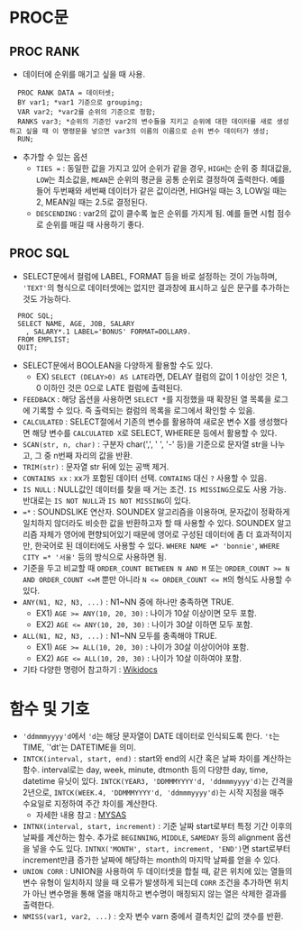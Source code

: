 # PROC문

## PROC RANK
- 데이터에 순위를 매기고 싶을 때 사용.
```SAS
  PROC RANK DATA = 데이터셋;
  BY var1; *var1 기준으로 grouping;
  VAR var2; *var2를 순위의 기준으로 정함;
  RANKS var3; *순위의 기준인 var2의 변수들을 지키고 순위에 대한 데이터를 새로 생성하고 싶을 때 이 명령문을 넣으면 var3의 이름의 이름으로 순위 변수 데이터가 생성;
  RUN;
```
- 추가할 수 있는 옵션
	- `TIES =` : 동일한 값을 가지고 있어 순위가 같을 경우, `HIGH`는 순위 중 최대값을, `LOW`는 최소값을, `MEAN`은 순위의 평균을 공통 순위로 결정하여 출력한다. 예를 들어 두번째와 세번째 데이터가 같은 값이라면, HIGH일 때는 3, LOW일 때는 2, MEAN일 때는 2.5로 결정된다.
	- `DESCENDING` : var2의 값이 클수록 높은 순위를 가지게 됨. 예를 들면 시험 점수로 순위를 매길 때 사용하기 좋다.

## PROC SQL
- SELECT문에서 컬럼에 LABEL, FORMAT 등을 바로 설정하는 것이 가능하며, `'TEXT'`의 형식으로 데이터셋에는 없지만 결과창에 표시하고 싶은 문구를 추가하는 것도 가능하다.
```SAS
  PROC SQL;
  SELECT NAME, AGE, JOB, SALARY
	, SALARY*.1 LABEL='BONUS' FORMAT=DOLLAR9.
  FROM EMPLIST;
  QUIT;
```
- SELECT문에서 BOOLEAN을 다양하게 활용할 수도 있다.
	- EX) `SELECT (DELAY>0) AS LATE`라면, DELAY 컬럼의 값이 1 이상인 것은 1, 0 이하인 것은 0으로 LATE 컬럼에 출력된다.
- `FEEDBACK` : 해당 옵션을 사용하면 `SELECT *`를 지정했을 때 확장된 열 목록을 로그에 기록할 수 있다. 즉 출력되는 컬럼의 목록을 로그에서 확인할 수 있음.
- `CALCULATED` : SELECT절에서 기존의 변수를 활용하여 새로운 변수 X를 생성했다면 해당 변수를 `CALCULATED X`로 SELECT, WHERE문 등에서 활용할 수 있다.
- `SCAN(str, n, char)` : 구분자 char(',', ' ', '-' 등)을 기준으로 문자열 str을 나누고, 그 중 n번째 자리의 값을 반환.
- `TRIM(str)` : 문자열 str 뒤에 있는 공백 제거.
- `CONTAINS xx` : xx가 포함된 데이터 선택. `CONTAINS` 대신 `?` 사용할 수 있음.
- `IS NULL` : NULL값인 데이터를 찾을 때 거는 조건. `IS MISSING`으로도 사용 가능. 반대로는 `IS NOT NULL`과 `IS NOT MISSING`이 있다.
- `=*` : SOUNDSLIKE 연산자. SOUNDEX 알고리즘을 이용하며, 문자값이 정확하게 일치하지 않더라도 비슷한 값을 반환하고자 할 때 사용할 수 있다. SOUNDEX 알고리즘 자체가 영어에 편향되어있기 때문에 영어로 구성된 데이터에 좀 더 효과적이지만, 한국어로 된 데이터에도 사용할 수 있다. `WHERE NAME =* 'bonnie'`, `WHERE CITY =* '서울'` 등의 방식으로 사용하면 됨.
- 기준을 두고 비교할 때 `ORDER_COUNT BETWEEN N AND M` 또는 `ORDER_COUNT >= N AND ORDER_COUNT <=M` 뿐만 아니라 `N <= ORDER_COUNT <= M`의 형식도 사용할 수 있다. 
- `ANY(N1, N2, N3, ...)` : N1~NN 중에 하나만 충족하면 TRUE.
	- EX1) `AGE >= ANY(10, 20, 30)` : 나이가 10살 이상이면 모두 포함.
	- EX2) `AGE <= ANY(10, 20, 30)` : 나이가 30살 이하면 모두 포함.
- `ALL(N1, N2, N3, ...)` : N1~NN 모두를 충족해야 TRUE.
	- EX1) `AGE >= ALL(10, 20, 30)` : 나이가 30살 이상이어야 포함.
	- EX2) `AGE <= ALL(10, 20, 30)` : 나이가 10살 이하여야 포함.
- 기타 다양한 명령어 참고하기 : [Wikidocs](https://wikidocs.net/31517)

# 함수 및 기호
- `'ddmmmyyyy'd`에서 `'d`는 해당 문자열이 DATE 데이터로 인식되도록 한다. `'t`는 TIME, `'dt'는 DATETIME을 의미.
- `INTCK(interval, start, end)` : start와 end의 시간 혹은 날짜 차이를 계산하는 함수. interval로는 day, week, minute, dtmonth 등의 다양한 day, time, datetime 유닛이 있다. `INTCK(YEAR3, 'DDMMMYYYY'd, 'ddmmmyyyy'd)`는 간격을 2년으로, `INTCK(WEEK.4, 'DDMMMYYYY'd, 'ddmmmyyyy'd)`는 시작 지점을 매주 수요일로 지정하여 주간 차이를 계산한다.
	- 자세한 내용 참고 : [MYSAS](http://mysas.co.kr/sas_tiptech/a_question.asp?b_no=7411&cmd=content&bd_no=5)
- `INTNX(interval, start, increment)` : 기준 날짜 start로부터 특정 기간 이후의 날짜를 계산하는 함수. 추가로 `BEGINNING`, `MIDDLE`, `SAMEDAY` 등의 alignment 옵션을 넣을 수도 있다. `INTNX('MONTH', start, increment, 'END')`면 start로부터 increment만큼 증가한 날짜에 해당하는 month의 마지막 날짜를 얻을 수 있다.
- `UNION CORR` : UNION을 사용하여 두 데이터셋을 합칠 때, 같은 위치에 있는 열들의 변수 유형이 일치하지 않을 때 오류가 발생하게 되는데 `CORR` 조건을 추가하면 위치가 아닌 변수명을 통해 열을 매치하고 변수명이 매칭되지 않는 열은 삭제한 결과를 출력한다.
- `NMISS(var1, var2, ...)` : 숫자 변수 varn 중에서 결측치인 값의 갯수를 반환.
